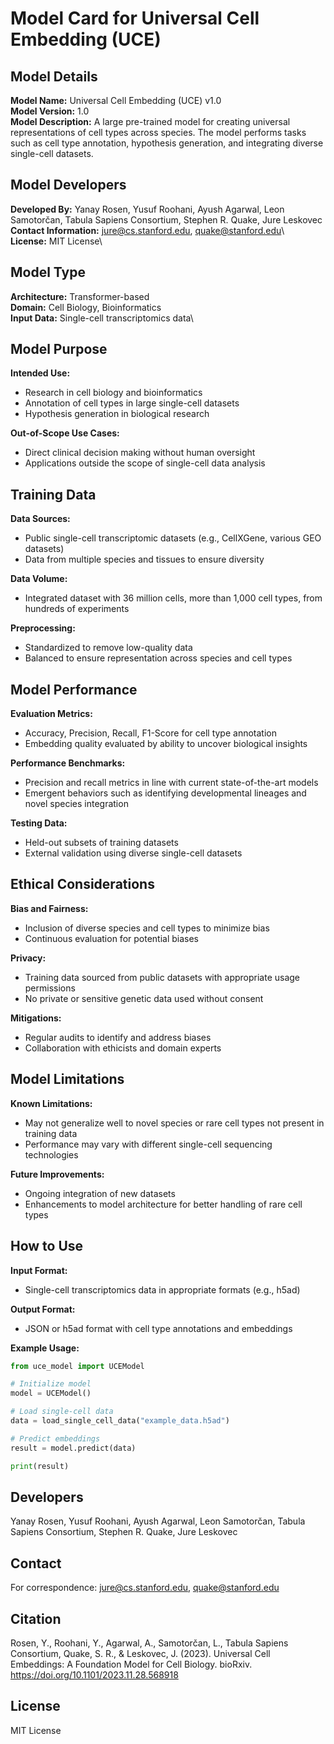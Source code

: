 # Model Card for Universal Cell Embedding (UCE)

## Model Details

**Model Name:** Universal Cell Embedding (UCE) v1.0\
**Model Version:** 1.0\
**Model Description:** A large pre-trained model for creating universal representations of cell types across species. The model performs tasks such as cell type annotation, hypothesis generation, and integrating diverse single-cell datasets.

## Model Developers

**Developed By:** Yanay Rosen, Yusuf Roohani, Ayush Agarwal, Leon Samotorčan, Tabula Sapiens Consortium, Stephen R. Quake, Jure Leskovec\
**Contact Information:** jure@cs.stanford.edu, quake@stanford.edu\  
**License:** MIT License\

## Model Type

**Architecture:** Transformer-based\
**Domain:** Cell Biology, Bioinformatics\
**Input Data:** Single-cell transcriptomics data\

## Model Purpose

**Intended Use:**  
- Research in cell biology and bioinformatics
- Annotation of cell types in large single-cell datasets
- Hypothesis generation in biological research

**Out-of-Scope Use Cases:**  
- Direct clinical decision making without human oversight
- Applications outside the scope of single-cell data analysis

## Training Data

**Data Sources:**  
- Public single-cell transcriptomic datasets (e.g., CellXGene, various GEO datasets)
- Data from multiple species and tissues to ensure diversity

**Data Volume:**  
- Integrated dataset with 36 million cells, more than 1,000 cell types, from hundreds of experiments

**Preprocessing:**  
- Standardized to remove low-quality data
- Balanced to ensure representation across species and cell types

## Model Performance

**Evaluation Metrics:**  
- Accuracy, Precision, Recall, F1-Score for cell type annotation
- Embedding quality evaluated by ability to uncover biological insights

**Performance Benchmarks:**  
- Precision and recall metrics in line with current state-of-the-art models
- Emergent behaviors such as identifying developmental lineages and novel species integration

**Testing Data:**  
- Held-out subsets of training datasets
- External validation using diverse single-cell datasets

## Ethical Considerations

**Bias and Fairness:**  
- Inclusion of diverse species and cell types to minimize bias
- Continuous evaluation for potential biases

**Privacy:**  
- Training data sourced from public datasets with appropriate usage permissions
- No private or sensitive genetic data used without consent

**Mitigations:**  
- Regular audits to identify and address biases
- Collaboration with ethicists and domain experts

## Model Limitations

**Known Limitations:**  
- May not generalize well to novel species or rare cell types not present in training data
- Performance may vary with different single-cell sequencing technologies

**Future Improvements:**  
- Ongoing integration of new datasets
- Enhancements to model architecture for better handling of rare cell types

## How to Use

**Input Format:**  
- Single-cell transcriptomics data in appropriate formats (e.g., h5ad)

**Output Format:**  
- JSON or h5ad format with cell type annotations and embeddings

**Example Usage:**
```python
from uce_model import UCEModel

# Initialize model
model = UCEModel()

# Load single-cell data
data = load_single_cell_data("example_data.h5ad")

# Predict embeddings
result = model.predict(data)

print(result)
```

## Developers

Yanay Rosen, Yusuf Roohani, Ayush Agarwal, Leon Samotorčan, Tabula Sapiens Consortium, Stephen R. Quake, Jure Leskovec

## Contact

For correspondence: jure@cs.stanford.edu, quake@stanford.edu

## Citation

Rosen, Y., Roohani, Y., Agarwal, A., Samotorčan, L., Tabula Sapiens Consortium, Quake, S. R., & Leskovec, J. (2023). Universal Cell Embeddings: A Foundation Model for Cell Biology. bioRxiv. https://doi.org/10.1101/2023.11.28.568918

## License

MIT License